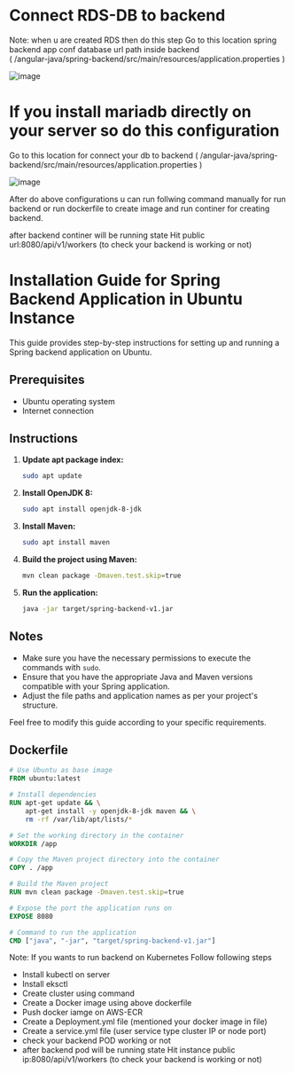 # Connect RDS-DB to backend 

Note: when u are created RDS then do this step
Go to this location spring backend app conf database url path inside backend \
( /angular-java/spring-backend/src/main/resources/application.properties  ) 

![image](https://github.com/user-attachments/assets/c417b0b8-1c35-4934-b892-2dc50b33456b)


# If you install mariadb directly on your server so do this configuration 

Go to this location for connect your db to backend
( /angular-java/spring-backend/src/main/resources/application.properties  ) 


![image](https://github.com/user-attachments/assets/19a7d086-f82a-4e36-bea7-cccb70385308)


After do above configurations u can run follwing command manually for run backend or run dockerfile to create image and run continer for creating backend.

after backend continer will be running state Hit public url:8080/api/v1/workers  (to check your backend is working or not)

 
# Installation Guide for Spring Backend Application in Ubuntu Instance

This guide provides step-by-step instructions for setting up and running a Spring backend application on Ubuntu.

## Prerequisites
- Ubuntu operating system
- Internet connection

## Instructions

1. **Update apt package index:**

    ```bash
    sudo apt update
    ```

2. **Install OpenJDK 8:**

    ```bash
    sudo apt install openjdk-8-jdk
    ```

3. **Install Maven:**

    ```bash
    sudo apt install maven
    ```

4. **Build the project using Maven:**

    ```bash
    mvn clean package -Dmaven.test.skip=true
    ```

5. **Run the application:**

    ```bash
    java -jar target/spring-backend-v1.jar
    ```

## Notes
- Make sure you have the necessary permissions to execute the commands with `sudo`.
- Ensure that you have the appropriate Java and Maven versions compatible with your Spring application.
- Adjust the file paths and application names as per your project's structure.

Feel free to modify this guide according to your specific requirements.

## Dockerfile
```dockerfile
# Use Ubuntu as base image
FROM ubuntu:latest

# Install dependencies
RUN apt-get update && \
    apt-get install -y openjdk-8-jdk maven && \
    rm -rf /var/lib/apt/lists/*

# Set the working directory in the container
WORKDIR /app

# Copy the Maven project directory into the container
COPY . /app

# Build the Maven project
RUN mvn clean package -Dmaven.test.skip=true

# Expose the port the application runs on
EXPOSE 8080

# Command to run the application
CMD ["java", "-jar", "target/spring-backend-v1.jar"]
```

Note: If you wants to run backend on Kubernetes Follow following steps
- Install kubectl on server
- Install eksctl
- Create cluster using command
- Create a Docker image using above dockerfile
- Push docker iamge on AWS-ECR
- Create a Deployment.yml file (mentioned your docker image in file)
- Create a service.yml file (user service type cluster IP or node port)
- check your backend POD working or not
- after backend pod will be running state Hit instance public ip:8080/api/v1/workers (to check your backend is working or not)

  

